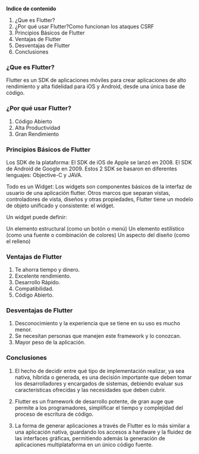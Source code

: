 **Indice de contenido**

1.  ¿Que es Flutter?
2.  ¿Por qué usar Flutter?Como funcionan los ataques CSRF
3.  Principios Básicos de Flutter
4.  Ventajas de Flutter
5.  Desventajas de Flutter
6.  Conclusiones

### ¿Que es Flutter?

Flutter es un SDK de aplicaciones móviles para crear aplicaciones de alto rendimiento y alta fidelidad para iOS y Android, desde una única base de código.

### ¿Por qué usar Flutter?

1. Código Abierto
2. Alta Productividad
3. Gran Rendimiento

### Principios Básicos de Flutter

Los SDK de la plataforma: El SDK de iOS de Apple se lanzó en 2008. El SDK de Android de Google en 2009. Estos 2 SDK se basaron en diferentes lenguajes: Objective-C y JAVA.

Todo es un Widget: Los widgets son componentes básicos de la interfaz de usuario de una aplicación flutter. Otros marcos que separan vistas, controladores de vista, diseños y otras propiedades, Flutter tiene un modelo de objeto unificado y consistente: el widget.

Un widget puede definir:


Un elemento estructural (como un botón o menú)
Un elemento estilístico (como una fuente o combinación de colores)
Un aspecto del diseño (como el relleno)

### Ventajas de Flutter

1. Te ahorra tiempo y dinero.
2. Excelente rendimiento.
3. Desarrollo Rápido.
4. Compatibilidad.
5. Código Abierto.

### Desventajas de Flutter

1. Desconocimiento y la experiencia que se tiene en su uso es mucho menor.
2. Se necesitan personas que manejen este framework y lo conozcan.
3. Mayor peso de la aplicación.

### Conclusiones

1. El hecho de decidir entre qué tipo de implementación realizar, ya sea nativa, híbrida o generada, es una decisión importante que deben tomar los desarrolladores y encargados de sistemas, debiendo evaluar sus características ofrecidas y las necesidades que deben cubrir.

2. Flutter es un framework de desarrollo potente, de gran auge que permite a los programadores, simplificar el tiempo y complejidad del proceso de escritura de código.

3. La forma de generar aplicaciones a través de Flutter es lo más similar a una aplicación nativa, guardando los accesos a hardware y la fluidez de las interfaces gráficas, permitiendo además la generación de aplicaciones multiplataforma en un único código fuente.
